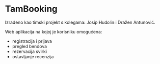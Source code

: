 # TamBooking

Izrađeno kao timski projekt s kolegama: Josip Hudolin i Dražen Antunović. 

Web aplikacija na kojoj je korisniku omogućena: 
- registracija i prijava
- pregled bendova
- rezervacija svirki
- ostavljanje recenzija 

